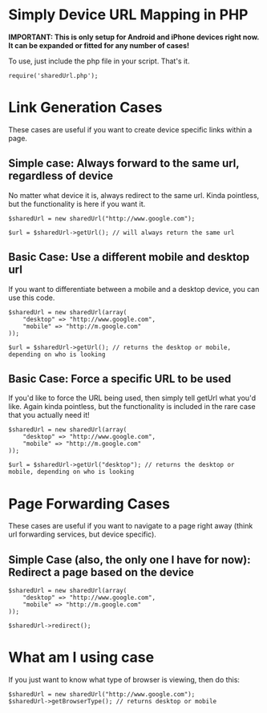 Simply Device URL Mapping in PHP
================================

__IMPORTANT: This is only setup for Android and iPhone devices right now.  It can be expanded or fitted for any number of cases!__

To use, just include the php file in your script.  That's it.

	require('sharedUrl.php');

Link Generation Cases
=====================
These cases are useful if you want to create device specific links within a page.

Simple case: Always forward to the same url, regardless of device
-----------------------------------------------------------------
No matter what device it is, always redirect to the same url.  Kinda pointless, but the functionality is here if you want it.

	$sharedUrl = new sharedUrl("http://www.google.com");
	
	$url = $sharedUrl->getUrl(); // will always return the same url

Basic Case: Use a different mobile and desktop url
--------------------------------------------------
If you want to differentiate between a mobile and a desktop device, you can use this code.

	$sharedUrl = new sharedUrl(array(
		"desktop" => "http://www.google.com",
		"mobile" => "http://m.google.com"
	));
	
	$url = $sharedUrl->getUrl(); // returns the desktop or mobile, depending on who is looking

Basic Case: Force a specific URL to be used
-------------------------------------------
If you'd like to force the URL being used, then simply tell getUrl what you'd like.  Again kinda pointless, but the functionality is included in the rare case that you actually need it!

	$sharedUrl = new sharedUrl(array(
		"desktop" => "http://www.google.com",
		"mobile" => "http://m.google.com"
	));
	
	$url = $sharedUrl->getUrl("desktop"); // returns the desktop or mobile, depending on who is looking
	
Page Forwarding Cases
=====================
These cases are useful if you want to navigate to a page right away (think url forwarding services, but device specific).

Simple Case (also, the only one I have for now): Redirect a page based on the device
------------------------------------------------------------------------------------

	$sharedUrl = new sharedUrl(array(
		"desktop" => "http://www.google.com",
		"mobile" => "http://m.google.com"
	));
	
	$sharedUrl->redirect();

What am I using case
====================
If you just want to know what type of browser is viewing, then do this:

	$sharedUrl = new sharedUrl("http://www.google.com");
	$sharedUrl->getBrowserType(); // returns desktop or mobile